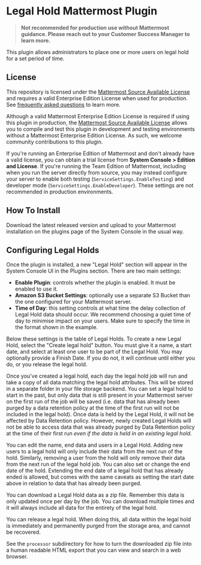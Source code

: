 # Legal Hold Mattermost Plugin

> **Not recommended for production use without Mattermost guidance. Please reach out to your Customer Success Manager to learn more.**

This plugin allows administrators to place one or more users on legal hold for a set period of time.

## License

This repository is licensed under the [Mattermost Source Available License](LICENSE) and requires a valid Enterprise Edition License when used for production. See [frequently asked questions](https://docs.mattermost.com/overview/faq.html#mattermost-source-available-license) to learn more.

Although a valid Mattermost Enterprise Edition License is required if using this plugin in production, the [Mattermost Source Available License](LICENSE) allows you to compile and test this plugin in development and testing environments without a Mattermost Enterprise Edition License. As such, we welcome community contributions to this plugin.

If you're running an Enterprise Edition of Mattermost and don't already have a valid license, you can obtain a trial license from **System Console > Edition and License**. If you're running the Team Edition of Mattermost, including when you run the server directly from source, you may instead configure your server to enable both testing (`ServiceSettings.EnableTesting`) and developer mode (`ServiceSettings.EnableDeveloper`). These settings are not recommended in production environments.


## How To Install

Download the latest released version and upload to your Mattermost installation on the plugins page
of the System Console in the usual way.

## Configuring Legal Holds

Once the plugin is installed, a new "Legal Hold" section will appear in the System Console UI
in the Plugins section. There are two main settings:

* **Enable Plugin**: controls whether the plugin is enabled. It must be enabled to use it.
* **Amazon S3 Bucket Settings**: optionally use a separate S3 Bucket than the one configured for your Mattermost server.
* **Time of Day**: this setting controls at what time the delay collection of Legal Hold data
  should occur. We recommend choosing a quiet time of day to minimise impact on your users. Make
  sure to specify the time in the format shown in the example.

Below these settings is the table of Legal Holds. To create a new Legal Hold, select the
"Create legal hold" button. You must give it a name, a start date, and select at least one
user to be part of the Legal Hold. You may optionally provide a Finish Date. If you do not,
it will continue until either you do, or you release the legal hold.

Once you've created a legal hold, each day the legal hold job will run and take a copy of all
data matching the legal hold attributes. This will be stored in a separate folder in your file
storage backend. You can set a legal hold to start in the past, but only data that is still
present in your Mattermost server on the first run of the job will be saved (i.e. data that has
already been purged by a data retention policy at the time of the first run will not be included
in the legal hold). Once data is held by the Legal Hold, it will not be affected by Data Retention
policy. However, newly created Legal Holds will not be able to access data that was already purged
by Data Retention policy at the time of their first run *even if the data is held in an existing
legal hold*.

You can edit the name, end data and users in a Legal Hold. Adding new users to a legal hold will only
include their data from the next run of the hold. Similarly, removing a user from the hold will
only remove their data from the next run of the legal hold job. You can also set or change the end
date of the hold. Extending the end date of a legal hold that has already ended is allowed, but comes
with the same caveats as setting the start date above in relation to data that has already been purged.

You can download a Legal Hold data as a zip file. Remember this data is only updated once per day
by the job. You can download multiple times and it will always include all data for the entirety of
the legal hold.

You can release a legal hold. When doing this, all data within the legal hold is immediately and
permanently purged from the storage area, and cannot be recovered.

See the `processor` subdirectory for how to turn the downloaded zip file into a human readable HTML
export that you can view and search in a web browser.
